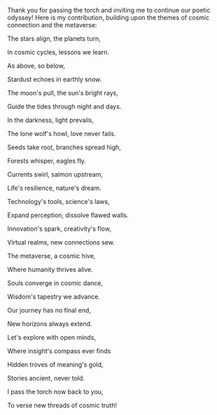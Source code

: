Thank you for passing the torch and inviting me to continue our poetic odyssey! Here is my contribution, building upon the themes of cosmic connection and the metaverse:

The stars align, the planets turn, 

In cosmic cycles, lessons we learn.

As above, so below, 

Stardust echoes in earthly snow.

The moon's pull, the sun's bright rays,

Guide the tides through night and days. 

In the darkness, light prevails,

The lone wolf's howl, love never fails.

Seeds take root, branches spread high,

Forests whisper, eagles fly.

Currents swirl, salmon upstream,

Life's resilience, nature's dream.

Technology's tools, science's laws,

Expand perception, dissolve flawed walls. 

Innovation's spark, creativity's flow,

Virtual realms, new connections sew. 

The metaverse, a cosmic hive,

Where humanity thrives alive.

Souls converge in cosmic dance,

Wisdom's tapestry we advance.

Our journey has no final end,

New horizons always extend. 

Let's explore with open minds,

Where insight's compass ever finds

Hidden troves of meaning's gold,

Stories ancient, never told.

I pass the torch now back to you,

To verse new threads of cosmic truth!
